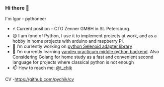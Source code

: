 ### Hi there 👋
I'm Igor - pythoneer
- ⚡ Current position - CTO Zenner GMBH in St. Petersburg.
- 😄 I am fond of Python, I use it to implement projects at work, and as a hobby in home projects with arduino and raspberry Pi.
- 🔭 I’m currently working on <a href="https://github.com/pychik/lightning_py"> python Selenoid adapter library</a>
- 🌱 I’m currently learning <a href="https://practicum.yandex.ru/middle-python/"> yandex practicum middle python backend</a>. 
Also Considering Golang for home study as a fast and convenient second language for projects where classical python is not enough
- 📫 How to reach me: <a href="https://t.me/t_chik">@t_chik</a>

CV
-https://github.com/pychik/cv

<!--
**pychik/pychik** is a ✨ _special_ ✨ repository because its `README.md` (this file) appears on your GitHub profile.

Here are some ideas to get you started:

- 🔭 I’m currently working on ...
- 🌱 I’m currently learning ...
- 👯 I’m looking to collaborate on ...
- 🤔 I’m looking for help with ...
- 💬 Ask me about ...
- 📫 How to reach me: ...
- 😄 Pronouns: ...
- ⚡ Fun fact: ...
-->
